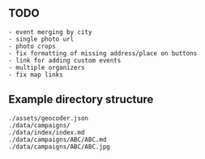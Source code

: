 ## TODO
```
- event merging by city
- single photo url
- photo crops
- fix formatting of missing address/place on buttons
- link for adding custom events
- multiple organizers
- fix map links
```

## Example directory structure
```
./assets/geocoder.json
./data/campaigns/
./data/index/index.md
./data/campaigns/ABC/ABC.md
./data/campaigns/ABC/ABC.jpg
```
